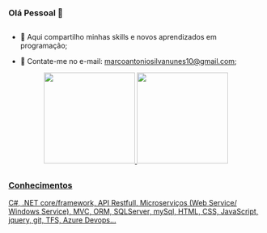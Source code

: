 ### Olá Pessoal 👋

##

  - 🥇 Aqui compartilho minhas skills e novos aprendizados em programação;

  - 🔔 Contate-me no e-mail: marcoantoniosilvanunes10@gmail.com;


<div align="center">
  <a href="https://github.com/Marcoslb1">
  <img height="180em" src="https://github-readme-stats.vercel.app/api?username=Marcoslb1&show_icons=true&theme=dark&include_all_commits=true&count_private=true"/>
  <img height="180em" src="https://github-readme-stats.vercel.app/api/top-langs/?username=Marcoslb1&layout=compact&langs_count=7&theme=dark"/>
</div>
  
  
##
  

  ### Conhecimentos

C#, .NET core/framework, API Restfull, Microserviços (Web Service/ Windows Service), MVC, ORM, SQLServer, mySql, HTML, CSS, JavaScript, jquery, git, TFS, Azure Devops...



